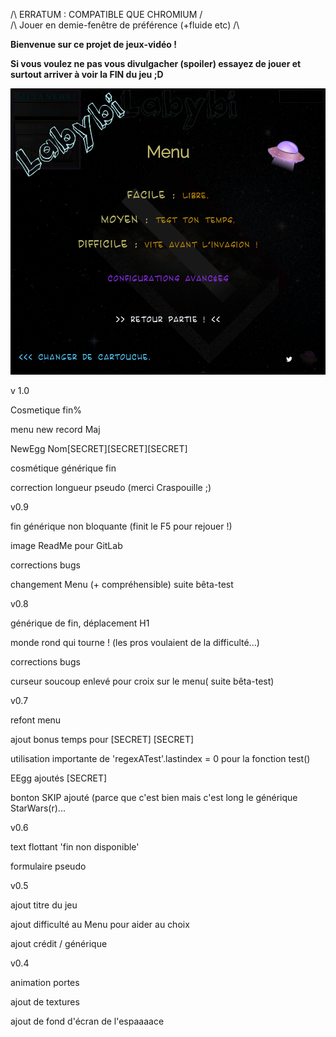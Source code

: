 /\ ERRATUM : COMPATIBLE QUE CHROMIUM /\
/\ Jouer en demie-fenêtre de préférence (+fluide etc) /\

__Bienvenue sur ce projet de jeux-vidéo !__

__Si vous voulez ne pas vous divulgacher (spoiler) essayez de jouer et surtout arriver à voir la FIN du jeu ;D__

![Alt text](tools/labyMenuFin.png)


v 1.0

Cosmetique fin%

menu new record Maj

NewEgg Nom[SECRET][SECRET][SECRET]

cosmétique générique fin

correction longueur pseudo (merci Craspouille ;)

v0.9

fin générique non bloquante (finit le F5 pour rejouer !)

image ReadMe pour GitLab

corrections bugs

changement Menu (+ compréhensible) suite bêta-test

v0.8

générique de fin, déplacement H1

monde rond qui tourne ! (les pros voulaient de la difficulté...)

corrections bugs

curseur soucoup enlevé pour croix sur le menu( suite bêta-test)

v0.7

refont menu

ajout bonus temps pour [SECRET] [SECRET] 

utilisation importante de 'regexATest'.lastindex = 0 pour la fonction test()

EEgg ajoutés [SECRET]

bonton SKIP ajouté (parce que c'est bien mais c'est long le générique StarWars(r)...

v0.6

text flottant 'fin non disponible'

formulaire pseudo

v0.5

ajout titre du jeu

ajout difficulté au Menu pour aider au choix

ajout crédit / générique 

v0.4

animation portes

ajout de textures

ajout de fond d'écran de l'espaaaace
